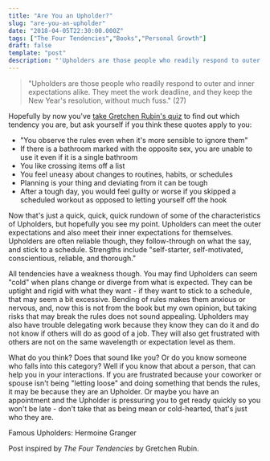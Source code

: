 ```yaml
---
title: "Are You an Upholder?"
slug: "are-you-an-upholder"
date: "2018-04-05T22:30:00.000Z"
tags: ["The Four Tendencies","Books","Personal Growth"]
draft: false
template: "post"
description: "'Upholders are those people who readily respond to outer and inner expectations alike. They meet the work deadline, and they keep the New Year's resolution, without much fuss.' Hopefully by..."
---
```


> "Upholders are those people who readily respond to outer and inner expectations alike. They meet the work deadline, and they keep the New Year's resolution, without much fuss." (27)

Hopefully by now you've [take Gretchen Rubin's quiz](/2018/04/04/identify-your-tendency) to find out which tendency you are, but ask yourself if you think these quotes apply to you:

- "You observe the rules even when it's more sensible to ignore them"
- If there is a bathroom marked with the opposite sex, you are unable to use it even if it is a single bathroom
- You like crossing items off a list
- You feel uneasy about changes to routines, habits, or schedules
- Planning is your thing and deviating from it can be tough
- After a tough day, you would feel guilty or worse if you skipped a scheduled workout as opposed to letting yourself off the hook

Now that's just a quick, quick, quick rundown of some of the characteristics of Upholders, but hopefully you see my point. Upholders can meet the outer expectations and also meet their inner expectations for themselves. Upholders are often reliable though, they follow-through on what the say, and stick to a schedule. Strengths include "self-starter, self-motivated, conscientious, reliable, and thorough."

All tendencies have a weakness though. You may find Upholders can seem "cold" when plans change or diverge from what is expected. They can be uptight and rigid with what they want - if they want to stick to a schedule, that may seem a bit excessive. Bending of rules makes them anxious or nervous, and, now this is not from the book but my own opinion, but taking risks that may break the rules does not sound appealing. Upholders may also have trouble delegating work because they know they can do it and do not know if others will do as good of a job. They will also get frustrated with others are not on the same wavelength or expectation level as them.

What do you think? Does that sound like you? Or do you know someone who falls into this category? Well if you know that about a person, that can help you in your interactions. If you are frustrated because your coworker or spouse isn't being "letting loose" and doing something that bends the rules, it may be because they are an Upholder. Or maybe you have an appointment and the Upholder is pressuring you to get ready quickly so you won't be late - don't take that as being mean or cold-hearted, that's just who they are.


Famous Upholders: Hermoine Granger


Post inspired by *The Four Tendencies* by Gretchen Rubin.
